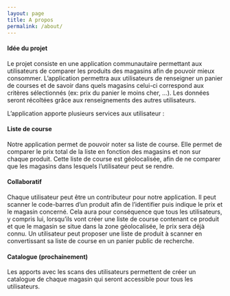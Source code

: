```yaml
---
layout: page
title: A propos
permalink: /about/
---
```


<amp-img width="600" height="300" layout="responsive" src="{{site.url}}{{ site.about }}"></amp-img>

<h4 id="heading4">Idée du projet</h4>
<p>
    Le projet consiste en une application communautaire permettant aux utilisateurs de comparer les produits des magasins 
    afin de pouvoir mieux consommer. L’application permettra aux utilisateurs de renseigner un panier de courses et de 
    savoir dans quels magasins celui-ci correspond aux critères sélectionnés (ex: prix du panier le moins cher, …). 
    Les données seront récoltées grâce aux renseignements des autres utilisateurs.

</p>

<p>
L’application apporte plusieurs services aux utilisateur :

</p>

<h4 id="heading4">Liste de course</h4>
<amp-img width="600" height="500" layout="responsive" src="{{site.url}}{{ site.list }}"></amp-img>

<p>
Notre application permet de pouvoir noter sa liste de course. Elle permet de comparer le prix total de la liste en fonction des magasins et non sur chaque produit. Cette liste de course est géolocalisée, afin de ne comparer que les magasins dans lesquels l’utilisateur peut se rendre.
</p>


<h4 id="heading4">Collaboratif</h4>

<p>
Chaque utilisateur peut être un contributeur pour notre application. Il peut scanner le code-barres d’un produit afin de l’identifier puis indique le prix et le magasin concerné. Cela aura pour conséquence que tous les utilisateurs, y compris lui, lorsqu’ils vont créer une liste de course contenant ce produit et que le magasin se situe dans la zone géolocalisée, le prix sera déjà connu.
Un utilisateur peut proposer une liste de produit à scanner en convertissant sa liste de course en un panier public de recherche.

</p>


<h4 id="heading4">Catalogue (prochainement)</h4>
<p>
Les apports avec les scans des utilisateurs permettent de créer un catalogue de chaque magasin qui seront accessible pour tous les utilisateurs.
</p>

